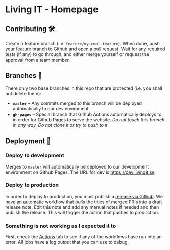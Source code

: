 # Living IT - Homepage

## Contributing 🛠

Create a feature branch (i.e. `feature/my-cool-feature`). When done, push your feature branch to Github and open a pull request. Wait for any required tests (if any) to go through, and either merge yourself or request the approval from a team member.

## Branches 🌱

There only two base branches in this repo that are protected (i.e. you shall not delete them):

* **`master`** – Any commits merged to this branch will be deployed automatically to our dev enviroment
* **`gh-pages`** – Special branch that Github Actions automatically deploys to in order for Github Pages to serve the website. _Do not touch this branch in any way. Do not clone it or try to push to it._

## Deployment 🚀

### Deploy to development

Merges to `master` will automatically be deployed to our development environment on Github Pages. The URL for dev is https://dev.livingit.se.

### Deploy to production

In order to deploy to production, you must publish a [release via Github](https://github.com/LivingIT/livingit.se/releases). We have an automatic workflow that pulls the titles of merged PR:s into a draft release note. Edit this note and add any manual notes if needed and then publish the release. This will trigger the action that pushes to production.

### Something is not working as I expected it to

First, check the [Actions](https://github.com/LivingIT/livingit.se/actions) tab to see if any of the workflows have run into an error. All jobs have a log output that you can use to debug.
